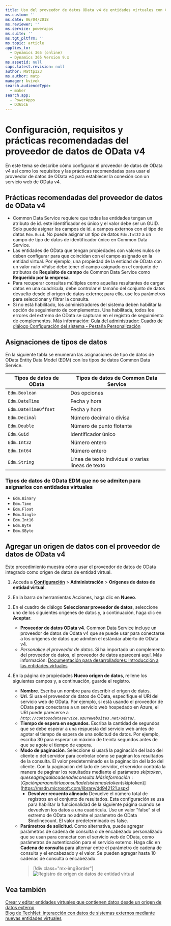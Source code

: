```yaml
---
title: Uso del proveedor de datos OData v4 de entidades virtuales con Common Data Service | MicrosoftDocs
ms.custom: ''
ms.date: 06/04/2018
ms.reviewer: ''
ms.service: powerapps
ms.suite: ''
ms.tgt_pltfrm: ''
ms.topic: article
applies_to:
  - Dynamics 365 (online)
  - Dynamics 365 Version 9.x
ms.assetid: null
caps.latest.revision: null
author: Mattp123
ms.author: matp
manager: kvivek
search.audienceType:
  - maker
search.app:
  - PowerApps
  - D365CE
---
```


# <a name="odata-v4-data-provider-configuration-requirements-and-best-practices"></a>Configuración, requisitos y prácticas recomendadas del proveedor de datos de OData v4

En este tema se describe cómo configurar el proveedor de datos de OData v4 así como los requisitos y las prácticas recomendadas para usar el proveedor de datos de OData v4 para establecer la conexión con un servicio web de OData v4. 

## <a name="odata-v4-data-provider-best-practices"></a>Prácticas recomendadas del proveedor de datos de OData v4

- Common Data Service requiere que todas las entidades tengan un atributo de id. este identificador es único y el valor debe ser un GUID.  Solo puede asignar los campos de id. a campos externos con el tipo de datos `Edm.Guid`.  No puede asignar un tipo de datos `Edm.Int32` a un campo de tipo de datos de identificador único en Common Data Service.
-  Las entidades de OData que tengan propiedades con valores nulos se deben configurar para que coincidan con el campo asignado en la entidad virtual. Por ejemplo, una propiedad de la entidad de OData con un valor nulo =False debe tener el campo asignado en el conjunto de atributos de **Requisito de campo** de Common Data Service como **Requerido por la empresa**. 
- Para recuperar consultas múltiples como aquellas resultantes de cargar datos en una cuadrícula, debe controlar el tamaño del conjunto de datos devuelto desde el origen de datos externo; para ello, use los parámetros para seleccionar y filtrar la consulta.
- Si no está habilitado, los administradores del sistema deben habilitar la opción de seguimiento de complementos. Una habilitada, todos los errores del extremo de OData se capturan en el registro de seguimiento de complementos. Más información: [Guía del administrador: Cuadro de diálogo Configuración del sistema - Pestaña Personalización](/dynamics365/customer-engagement/admin/system-settings-dialog-box-customization-tab) 

## <a name="data-type-mapping"></a>Asignaciones de tipos de datos

En la siguiente tabla se enumeran las asignaciones de tipo de datos de OData Entity Data Model (EDM) con los tipos de datos Common Data Service. 

|Tipos de datos de OData|Tipos de datos de Common Data Service  |
|---------|---------|
|`Edm.Boolean`|Dos opciones|
|`Edm.DateTime`|Fecha y hora|
|`Edm.DateTimeOffset`|Fecha y hora|
|`Edm.Decimal`|Número decimal o divisa|
|`Edm.Double`|Número de punto flotante|
|`Edm.Guid`|Identificador único|
|`Edm.Int32`|Número entero|
|`Edm.Int64`|Número entero|
|`Edm.String`|Línea de texto individual o varias líneas de texto|


### <a name="odata-edm-data-types-that-are-not-supported-for-mapping-with-virtual-entities"></a>Tipos de datos de OData EDM que no se admiten para asignarlos con entidades virtuales 

- `Edm.Binary`
- `Edm.Time` 
- `Edm.Float`
- `Edm.Single` 
- `Edm.Int16` 
- `Edm.Byte` 
- `Edm.SByte`

 
## <a name="add-a-data-source-using-the-odata-v4-data-provider"></a>Agregar un origen de datos con el proveedor de datos de OData v4

Este procedimiento muestra cómo usar el proveedor de datos de OData integrado como origen de datos de entidad virtual.   
  
1. Acceda a **[Configuración](../model-driven-apps/advanced-navigation.md#settings)** > **Administración** > **Orígenes de datos de entidad virtual**.  
1. En la barra de herramientas Acciones, haga clic en **Nuevo**.  
1. En el cuadro de diálogo **Seleccionar proveedor de datos**, seleccione uno de los siguientes orígenes de datos y, a continuación, haga clic en **Aceptar**.  
  
    - **Proveedor de datos OData v4**. Common Data Service incluye un proveedor de datos de Odata v4 que se puede usar para conectarse a los orígenes de datos que admiten el estándar abierto de OData v4.  
    - *Personalice el proveedor de datos*. Si ha importado un complemento del proveedor de datos, el proveedor de datos aparecerá aquí. Más información: [Documentación para desarrolladores: Introducción a las entidades virtuales](/dynamics365/customer-engagement/developer/virtual-entities/get-started-ve)  
    
1. En la página de propiedades **Nuevo origen de datos**, rellene los siguientes campos y, a continuación, guarde el registro.  
  
    - **Nombre**. Escriba un nombre para describir el origen de datos.  
    - **Uri**. Si usa el proveedor de datos de OData, especifique el URI del servicio web de OData. Por ejemplo, si está usando el proveedor de OData para conectarse a un servicio web hospedado en Azure, el URI puede parecerse a *`http://contosodataservice.azurewebsites.net/odata/`*.  
    - **Tiempo de espera en segundos**. Escriba la cantidad de segundos que se debe esperar a una respuesta del servicio web antes de agotar el tiempo de espera de una solicitud de datos. Por ejemplo, escriba 30 para esperar un máximo de treinta segundos antes de que se agote el tiempo de espera.  
    - **Modo de paginación**. Seleccione si usará la paginación del lado del cliente o del servidor para controlar cómo se paginan los resultados de la consulta. El valor predeterminado es la paginación del lado del cliente. Con la paginación del lado de servidor, el servidor controla la manera de paginar los resultados mediante el parámetro $skiptoken, que se agrega a la cadena de consulta. Más información: [Opción para omitir la consulta del sistema de token ($skiptoken)](https://msdn.microsoft.com/library/dd942121.aspx)  
        -  **Devolver recuento alineado** Devuelve el número total de registros en el conjunto de resultados. Esta configuración se usa para habilitar la funcionalidad de la siguiente página cuando se devuelven los datos a una cuadrícula. Use un valor "false" si el extremo de OData no admite el parámetro de OData $inclinecount. El valor predeterminado es false.
    - **Parámetros de solicitud**. Como alternativa, puede agregar parámetros de cadena de consulta o de encabezado personalizado que se usan para conectar con el servicio web de OData, como parámetros de autenticación para el servicio externo. Haga clic en **Cadena de consulta** para alternar entre el parámetro de cadena de consulta y el encabezado y el valor. Se pueden agregar hasta 10 cadenas de consulta o encabezado. 
        > [!div class="mx-imgBorder"] 
        > ![Registro de origen de datos de entidad virtual](media/virtual-entity-data-source.png) 


## <a name="see-also"></a>Vea también  

[Crear y editar entidades virtuales que contienen datos desde un origen de datos externo](create-edit-virtual-entities.md) <br/>
[Blog de TechNet: interacción con datos de sistemas externos mediante nuevas entidades virtuales](https://blogs.technet.microsoft.com/lystavlen/2017/09/08/virtual-entities/)
